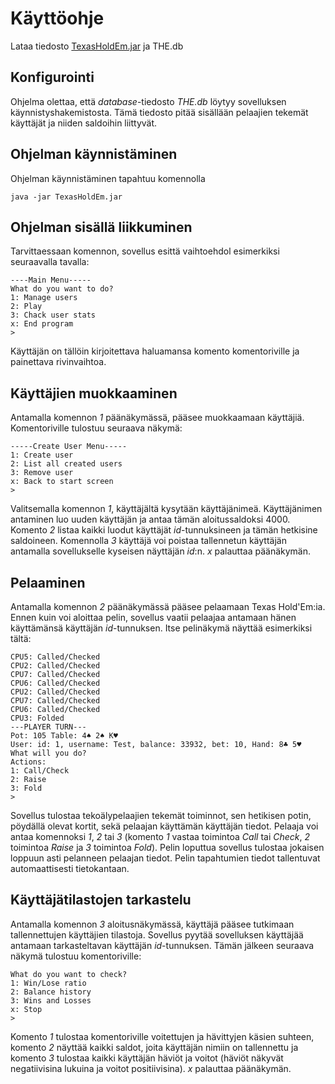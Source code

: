 # Käyttöohje
Lataa tiedosto [TexasHoldEm.jar](https://github.com/josujosu/otm-harjoitustyo/releases/tag/viikko7) ja THE.db
## Konfigurointi
Ohjelma olettaa, että *database*-tiedosto *THE.db* löytyy sovelluksen käynnistyshakemistosta. Tämä tiedosto pitää sisällään pelaajien tekemät käyttäjät ja niiden saldoihin liittyvät.
## Ohjelman käynnistäminen
Ohjelman käynnistäminen tapahtuu komennolla

    java -jar TexasHoldEm.jar
    
## Ohjelman sisällä liikkuminen

Tarvittaessaan komennon, sovellus esittä vaihtoehdol esimerkiksi seuraavalla tavalla:

    ----Main Menu-----
    What do you want to do? 
    1: Manage users
    2: Play
    3: Chack user stats
    x: End program
    >
    
Käyttäjän on tällöin kirjoitettava haluamansa komento komentoriville ja painettava rivinvaihtoa.

## Käyttäjien muokkaaminen

Antamalla komennon *1* päänäkymässä, pääsee muokkaamaan käyttäjiä. Komentoriville tulostuu seuraava näkymä:

    -----Create User Menu-----
    1: Create user
    2: List all created users
    3: Remove user
    x: Back to start screen
    >
    
Valitsemalla komennon *1*, käyttäjältä kysytään käyttäjänimeä. Käyttäjänimen antaminen luo uuden käyttäjän ja antaa tämän aloitussaldoksi 4000. Komento *2* listaa kaikki luodut käyttäjät *id*-tunnuksineen ja tämän hetkisine saldoineen. Komennolla *3* käyttäjä voi poistaa tallennetun käyttäjän antamalla sovellukselle kyseisen näyttäjän *id*:n. *x* palauttaa päänäkymän.

## Pelaaminen

Antamalla komennon *2* päänäkymässä pääsee pelaamaan Texas Hold'Em:ia. Ennen kuin voi aloittaa pelin, sovellus vaatii pelaajaa antamaan hänen käyttämänsä käyttäjän *id*-tunnuksen. Itse pelinäkymä näyttää esimerkiksi tältä:

    CPU5: Called/Checked
    CPU2: Called/Checked
    CPU7: Called/Checked
    CPU6: Called/Checked
    CPU2: Called/Checked
    CPU7: Called/Checked
    CPU6: Called/Checked
    CPU3: Folded
    ---PLAYER TURN---
    Pot: 105 Table: 4♠ 2♠ K♥ 
    User: id: 1, username: Test, balance: 33932, bet: 10, Hand: 8♣ 5♥ 
    What will you do?
    Actions: 
    1: Call/Check 
    2: Raise 
    3: Fold
    > 


Sovellus tulostaa tekoälypelaajien tekemät toiminnot, sen hetikisen potin, pöydällä olevat kortit, sekä pelaajan käyttämän käyttäjän tiedot. Pelaaja voi antaa komennoksi *1*, *2* tai *3* (komento *1* vastaa toimintoa *Call* tai *Check*, *2* toimintoa *Raise* ja *3* toimintoa *Fold*). Pelin loputtua sovellus tulostaa jokaisen loppuun asti pelanneen pelaajan tiedot. Pelin tapahtumien tiedot tallentuvat automaattisesti tietokantaan.

## Käyttäjätilastojen tarkastelu

Antamalla komennon *3* aloitusnäkymässä, käyttäjä pääsee tutkimaan tallennettujen käyttäjien tilastoja. Sovellus pyytää sovelluksen käyttäjää antamaan tarkasteltavan käyttäjän *id*-tunnuksen. Tämän jälkeen seuraava näkymä tulostuu komentoriville:

    What do you want to check?
    1: Win/Lose ratio
    2: Balance history
    3: Wins and Losses
    x: Stop
    >

Komento *1* tulostaa komentoriville voitettujen ja hävittyjen käsien suhteen, komento *2* näyttää kaikki saldot, joita käyttäjän nimiin on tallennettu ja komento *3* tulostaa kaikki käyttäjän häviöt ja voitot (häviöt näkyvät negatiivisina lukuina ja voitot positiivisina). *x* palauttaa päänäkymän.



